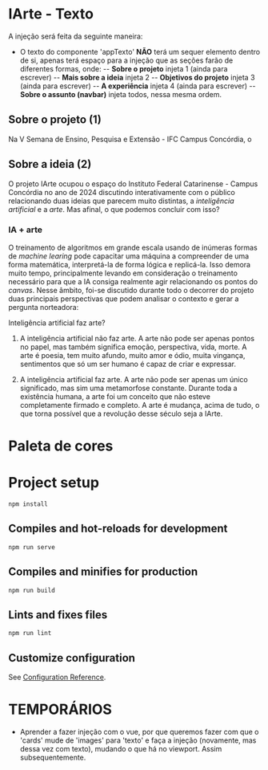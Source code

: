 # IArte - Texto
A injeção será feita da seguinte maneira:
- O texto do componente 'appTexto' **NÃO** terá um sequer elemento dentro de si, apenas terá espaço para a injeção que as seções farão de diferentes formas, onde:
-- **Sobre o projeto** injeta 1 (ainda para escrever)
-- **Mais sobre a ideia** injeta 2
-- **Objetivos do projeto** injeta 3 (ainda para escrever)
-- **A experiência** injeta 4 (ainda para escrever)
-- **Sobre o assunto (navbar)** injeta todos, nessa mesma ordem.

## Sobre o projeto (1)
Na V Semana de Ensino, Pesquisa e Extensão - IFC Campus Concórdia, o

## Sobre a ideia (2)
O projeto IArte ocupou o espaço do Instituto Federal Catarinense - Campus Concórdia no ano de 2024 discutindo interativamente com o público relacionando duas ideias que parecem muito distintas, a <i>inteligência artificial</i> e a <i>arte</i>. Mas afinal, o que podemos concluir com isso?

### IA + arte
O treinamento de algoritmos em grande escala usando de inúmeras formas de <i>machine learing</i> pode capacitar uma máquina a compreender de uma forma matemática, interpretá-la de forma lógica e replicá-la. Isso demora muito tempo, principalmente levando em consideração o treinamento necessário para que a IA consiga realmente agir relacionando os pontos do <i>canvas</i>. Nesse âmbito, foi-se discutido durante todo o decorrer do projeto duas principais perspectivas que podem analisar o contexto e gerar a pergunta norteadora: <br>

Inteligência artificial faz arte?<br>

1. A inteligência artificial não faz arte. A arte não pode ser apenas pontos no papel, mas também significa emoção, perspectiva, vida, morte. A arte é poesia, tem muito afundo, muito amor e ódio, muita vingança, sentimentos que só um ser humano é capaz de criar e expressar. <br>

2. A inteligência artificial faz arte. A arte não pode ser apenas um único significado, mas sim uma metamorfose constante. Durante toda a existência humana, a arte foi um conceito que não esteve completamente firmado e completo. A arte é mudança, acima de tudo, o que torna possível que a revolução desse século seja a IArte. <br>

# Paleta de cores
<!-- - #58E576 Para 'a', 'strong', highlights.<br>
- #66BB79 Para botões. <br>
- #FFBB81 Para contrastes. <br>
- #E0E0E0 Para seção cinza. <br>
- #FFFFFF Branco. <br> -->

# Project setup
```
npm install
```

## Compiles and hot-reloads for development
```
npm run serve
```

## Compiles and minifies for production
```
npm run build
```

## Lints and fixes files
```
npm run lint
```

## Customize configuration
See [Configuration Reference](https://cli.vuejs.org/config/).

# TEMPORÁRIOS 
- Aprender a fazer injeção com o vue, por que queremos fazer com que o 'cards' mude de 'images' para 'texto' e faça a injeção (novamente, mas dessa vez com texto), mudando o que há no viewport. Assim subsequentemente.